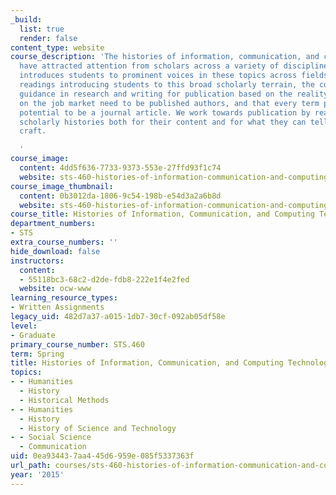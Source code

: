 ```yaml
---
_build:
  list: true
  render: false
content_type: website
course_description: 'The histories of information, communication, and computing technologies
  have attracted attention from scholars across a variety of disciplines. This course
  introduces students to prominent voices in these topics across fields. Alongside
  readings introducing students to this broad scholarly terrain, the course offers
  guidance in research and writing for publication based on the reality that PhD candidates
  on the job market need to be published authors, and that every term paper has the
  potential to be a journal article. We work towards publication by reading widely-cited
  scholarly histories both for their content and for what they can tell us about scholarly
  craft.

  '
course_image:
  content: 4dd5f636-7733-9373-553e-27ffd93f1c74
  website: sts-460-histories-of-information-communication-and-computing-technologies-spring-2015
course_image_thumbnail:
  content: 0b3012da-1806-9c54-198b-e54d3a2a6b8d
  website: sts-460-histories-of-information-communication-and-computing-technologies-spring-2015
course_title: Histories of Information, Communication, and Computing Technologies
department_numbers:
- STS
extra_course_numbers: ''
hide_download: false
instructors:
  content:
  - 55118bc3-68c2-d2de-fdb8-222e1f4e2fed
  website: ocw-www
learning_resource_types:
- Written Assignments
legacy_uid: 482d7a37-a015-1db7-30cf-092ab05df58e
level:
- Graduate
primary_course_number: STS.460
term: Spring
title: Histories of Information, Communication, and Computing Technologies
topics:
- - Humanities
  - History
  - Historical Methods
- - Humanities
  - History
  - History of Science and Technology
- - Social Science
  - Communication
uid: 0ea93443-7aa4-45d6-959e-085f5337363f
url_path: courses/sts-460-histories-of-information-communication-and-computing-technologies-spring-2015
year: '2015'
---
```

